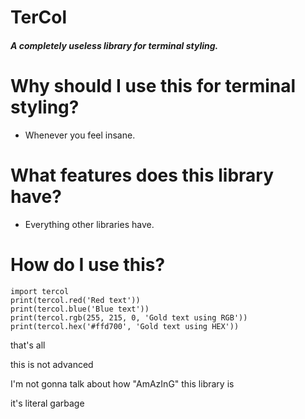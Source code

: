 # **TerCol**

#### _A completely useless library for terminal styling._

# **Why should I use this for terminal styling?**

- Whenever you feel insane.

# **What features does this library have?**

- Everything other libraries have.

# **How do I use this?**
    import tercol
    print(tercol.red('Red text'))
    print(tercol.blue('Blue text'))
    print(tercol.rgb(255, 215, 0, 'Gold text using RGB'))
    print(tercol.hex('#ffd700', 'Gold text using HEX'))

that's all

this is not advanced

I'm not gonna talk about how "AmAzInG" this library is

it's literal garbage
